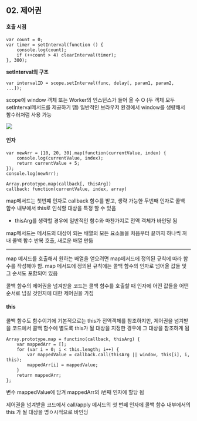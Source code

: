 ## 02. 제어권 
#### 호출 시점 
```
var count = 0;
var timer = setInterval(function () { 
	console.log(count); 
    if (++count > 4) clearInterval(timer); 
}, 300);
```
**setInterval의 구조**
```
var intervalID = scope.setInterval(func, delay[, param1, param2, ...]);
```

scope에 window 객체 또는 Worker의 인스턴스가 들어 올 수 O 
(두 객체 모두 setInterval메서드를 제공하기 땜) 
일반적인 브라우저 환경에서 window를 생량해서 함수러처럼 사용 가능 

![](https://velog.velcdn.com/images/whywwhy/post/9d7b0429-445e-4f6a-b3b1-31d495761080/image.png)

#### 인자 
```
var newArr = [10, 20, 30].map(function(currentValue, index) { 
	console.log(currentValue, index); 
    return currentValue + 5; 
}); 
console.log(newArr);
``` 

```
Array.prototype.map(callback[, thisArg]) 
callback: function(currentValue, index, array)
```

map메서드는 첫번쨰 인자로 callback 함수를 받고, 생략 가능한 두번째 인자로 콜백 함수 내부에서 this로 인식할 대상을 특정 할 수 있음 
* thisArg를 생략할 경우에 일반적인 함수와 마찬가지로 전역 객체가 바인딩 됨 

map메서드는 메서드의 대상이 되는 배열의 모든 요소들을 처음부터 끝까지 하나씩 꺼내 콜백 함수 반복 호출, 새로운 배열 만듦 

****
map 메서드를 호출해서 원하는 배열을 얻으려면 map메서드에 정의된 규칙에 따라 함수를 작성해야 함.
map 메서드에 정의된 규칙에는 콜백 함수의 인자로 넘어올 값들 및 그 순서도 포함되어 있음 

콜백 함수의 제어권을 넘겨받을 코드는 콜백 함수를 호출할 때 인자에 어떤 값들을 어떤 순서로 넘길 것인지에 대한 제어권을 가짐 

#### this 
콜백 함수도 함수이기에 기본적으로는 this가 전역객체를 참조하지만, 제어권을 넘겨받을 코드에서 콜백 함수에 별도록 this가 될 대상을 지정한 경우에 그 대상을 참조하게 됨 

```
Array.prototype.map = functino(callback, thisArg) { 
	var mappedArr = []; 
    for (var i = 0; i < this.length; i++) { 
    	var mappedValue = callback.call(thisArg || window, this[i], i, this); 
        mappedArr[i] = mappedValue; 
    }
    return mappedArr; 
};
```
변수 mappedValue에 담겨 mappedArr의 i번째 인자에 할당 됨 

제어권을 넘겨받을 코드에서 call/apply 메서드의 첫 번째 인자에 콜백 함수 내부에서의 this 가 될 대상을 명ㅇ시적으로 바인딩
